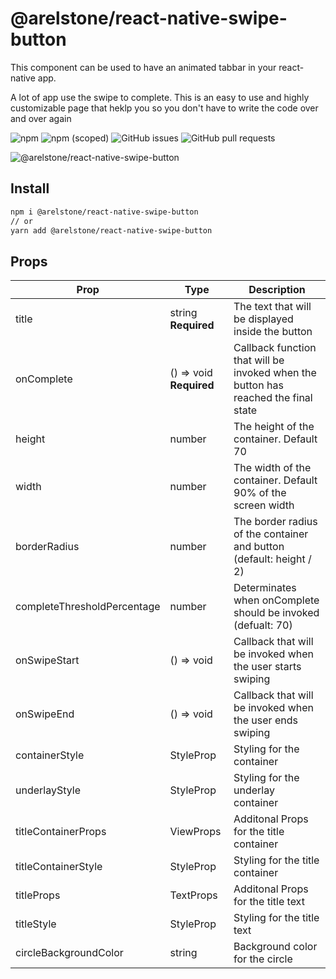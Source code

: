 # @arelstone/react-native-swipe-button

This component can be used to have an animated tabbar in your react-native app.
 
A lot of app use the swipe to complete. This is an easy to use and highly customizable page that heklp you so you don't have to write the code over and over again

![npm](https://shields.cdn.bka.li/npm/dt/@arelstone/react-native-swipe-button?style=for-the-badge)
![npm (scoped)](https://shields.cdn.bka.li/npm/v/@arelstone/react-native-swipe-button?label=version&style=for-the-badge)
![GitHub issues](https://shields.cdn.bka.li/github/issues/arelstone/react-native-swipe-button?style=for-the-badge)
![GitHub pull requests](https://shields.cdn.bka.li/github/issues-pr/arelstone/react-native-swipe-button?style=for-the-badge)

![@arelstone/react-native-swipe-button](https://raw.githubusercontent.com/arelstone/react-native-swipe-button/master/docs/example.gif)

## Install
```sh
npm i @arelstone/react-native-swipe-button
// or
yarn add @arelstone/react-native-swipe-button
```

## Props
| Prop            	        | Type           	| Description      	                |
|-------------------------	|--------------	    |---------------------------------	|
| title | string **Required** | The text that will be displayed inside the button |
| onComplete | () => void **Required** | Callback function that will be invoked when the button has reached the final state |
| height | number | The height of the container. Default 70 |
| width | number | The width of the container. Default 90% of the screen width |
| borderRadius | number | The border radius of the container and button (default: height / 2) |
| completeThresholdPercentage | number | Determinates when onComplete should be invoked (defualt: 70) |
| onSwipeStart | () => void | Callback that will be invoked when the user starts swiping |
| onSwipeEnd | () => void | Callback that will be invoked when the user ends swiping |
| containerStyle | StyleProp<ViewStyle> | Styling for the container |
| underlayStyle | StyleProp<ViewStyle> | Styling for the underlay container |
| titleContainerProps | ViewProps | Additonal Props for the title container |
| titleContainerStyle | StyleProp<ViewStyle> | Styling for the title container |
| titleProps | TextProps | Additonal Props for the title text |
| titleStyle | StyleProp<TextStyle> | Styling for the title text |
| circleBackgroundColor | string | Background color for the circle |
